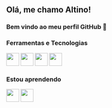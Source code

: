 <!--
## Olá pessoal 👋
### Eu sou o Altino
-->
## Olá, me chamo Altino! 
### Bem vindo ao meu perfil GitHub 👋

### Ferramentas e Tecnologias

<img loading="lazy" src="https://cdn.jsdelivr.net/gh/devicons/devicon/icons/jupyter/jupyter-original.svg" width="34" height="34"/> <img loading="lazy" src="https://cdn.jsdelivr.net/gh/devicons/devicon/icons/python/python-original.svg" width="34" height="34"/> <img loading="lazy" src="https://cdn.jsdelivr.net/gh/devicons/devicon/icons/pandas/pandas-original.svg" width="34" height="34"/> <img src="https://cdn.jsdelivr.net/gh/devicons/devicon/icons/numpy/numpy-original.svg" width="34" height="34"/>

### Estou aprendendo

<img loading="lazy" src="https://cdn.jsdelivr.net/gh/devicons/devicon/icons/apacheairflow/apacheairflow-original-wordmark.svg" width="34" height="34"/> <img loading="lazy" src="https://cdn.jsdelivr.net/gh/devicons/devicon/icons/mongodb/mongodb-original-wordmark.svg" width="34" height="34"/>
<!-- 
            <img src="https://cdn.jsdelivr.net/gh/devicons/devicon@latest/icons/linux/linux-original.svg" />
          
            <img src="https://cdn.jsdelivr.net/gh/devicons/devicon@latest/icons/apacheairflow/apacheairflow-original-wordmark.svg" />
          
            <img src="https://cdn.jsdelivr.net/gh/devicons/devicon@latest/icons/mongodb/mongodb-original-wordmark.svg" />
          
            <img src="https://cdn.jsdelivr.net/gh/devicons/devicon@latest/icons/mongodb/mongodb-original.svg" />
          
            <img src="https://cdn.jsdelivr.net/gh/devicons/devicon@latest/icons/scikitlearn/scikitlearn-original.svg" />
          
            <img src="https://cdn.jsdelivr.net/gh/devicons/devicon@latest/icons/matplotlib/matplotlib-original.svg" />
          
            <img src="https://cdn.jsdelivr.net/gh/devicons/devicon@latest/icons/plotly/plotly-original.svg" />
          
            <img src="https://cdn.jsdelivr.net/gh/devicons/devicon@latest/icons/numpy/numpy-original.svg" />
          
            <img src="https://cdn.jsdelivr.net/gh/devicons/devicon@latest/icons/amazonwebservices/amazonwebservices-original-wordmark.svg" />
          
            <img src="https://cdn.jsdelivr.net/gh/devicons/devicon@latest/icons/azure/azure-original.svg" />
          
            <img src="https://cdn.jsdelivr.net/gh/devicons/devicon@latest/icons/googlecloud/googlecloud-original.svg" />
          
            <img src="https://cdn.jsdelivr.net/gh/devicons/devicon@latest/icons/microsoftsqlserver/microsoftsqlserver-original.svg" />
          
**altsheu/altsheu** is a ✨ _special_ ✨ repository because its `README.md` (this file) appears on your GitHub profile.

Here are some ideas to get you started:

- 🔭 I’m currently working on ...
- 🌱 I’m currently learning ...
- 👯 I’m looking to collaborate on ...
- 🤔 I’m looking for help with ...
- 💬 Ask me about ...
- 📫 How to reach me: ...
- 😄 Pronouns: ...
- ⚡ Fun fact: ...

<div>
<a href="https://github.com/altsheu">
<img loading="lazy" height="180em" src="https://github-readme-stats.vercel.app/api/top-langs/?username=altsheu&layout=compact&langs_count=7&theme=dracula"/>
<img loading="lazy" height="180em" src="https://github-readme-stats.vercel.app/api?username=altsheu&show_icons=true&theme=dracula&include_all_commits=true&count_private=true"/>
</div>
-->
